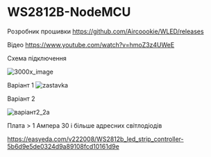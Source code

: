 # WS2812B-NodeMCU

Розробник прошивки 
https://github.com/Aircoookie/WLED/releases

Відео 
https://www.youtube.com/watch?v=hmoZ3z4UWeE

Схема підключення

![3000x_image](https://user-images.githubusercontent.com/3407229/153586139-a56ac4c0-7d9e-4c44-ab60-2cda5e71a3ce.jpg)

Варіант 1
![zastavka](https://user-images.githubusercontent.com/3407229/153586197-2d031dc8-1cc3-4ef7-8f63-848d270b82e3.jpg)

Варіант 2




![варіант2_2а](https://user-images.githubusercontent.com/3407229/153587338-2f5fcbcc-230f-41c8-8302-e2ce828ac178.jpg)

Плата > 1 Ампера 30 і більше адресних світлодіодів

https://easyeda.com/v222008/WS2812b_led_strip_controller-5b6d9e5de0324d9a89108fcd10161d9e

